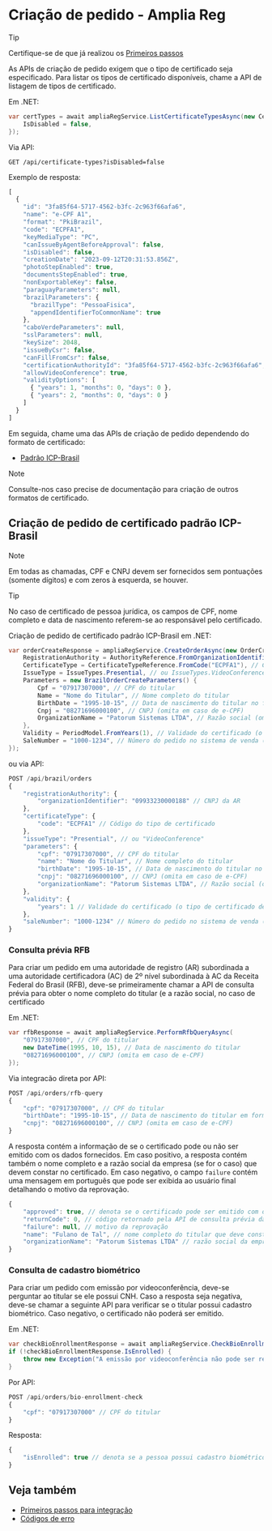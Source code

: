 ﻿# Criação de pedido - Amplia Reg

> [!TIP]
> Certifique-se de que já realizou os [Primeiros passos](get-started.md)

As APIs de criação de pedido exigem que o tipo de certificado seja especificado. Para listar os tipos de certificado disponíveis, chame a
API de listagem de tipos de certificado.

Em .NET:

```cs
var certTypes = await ampliaRegService.ListCertificateTypesAsync(new CertificateTypeListParameters {
	IsDisabled = false,
});
```

Via API:

```
GET /api/certificate-types?isDisabled=false
```

Exemplo de resposta:

```js
[
  {
    "id": "3fa85f64-5717-4562-b3fc-2c963f66afa6",
    "name": "e-CPF A1",
    "format": "PkiBrazil",
    "code": "ECPFA1",
    "keyMediaType": "PC",
    "canIssueByAgentBeforeApproval": false,
    "isDisabled": false,
    "creationDate": "2023-09-12T20:31:53.856Z",
    "photoStepEnabled": true,
    "documentsStepEnabled": true,
    "nonExportableKey": false,
    "paraguayParameters": null,
    "brazilParameters": {
      "brazilType": "PessoaFisica",
      "appendIdentifierToCommonName": true
    },
    "caboVerdeParameters": null,
    "sslParameters": null,
    "keySize": 2048,
    "issueByCsr": false,
    "canFillFromCsr": false,
    "certificationAuthorityId": "3fa85f64-5717-4562-b3fc-2c963f66afa6",
    "allowVideoConference": true,
    "validityOptions": [
      { "years": 1, "months": 0, "days": 0 },
      { "years": 2, "months": 0, "days": 0 }
    ]
  }
]
```

Em seguida, chame uma das APIs de criação de pedido dependendo do formato de certificado:

* [Padrão ICP-Brasil](#brazil)

> [!NOTE]
> Consulte-nos caso precise de documentação para criação de outros formatos de certificado.

<a name="brazil" />

## Criação de pedido de certificado padrão ICP-Brasil

> [!NOTE]
> Em todas as chamadas, CPF e CNPJ devem ser fornecidos sem pontuações (somente dígitos) e com zeros à esquerda, se houver.

> [!TIP]
> No caso de certificado de pessoa jurídica, os campos de CPF, nome completo e data de nascimento referem-se ao responsável pelo certificado.

Criação de pedido de certificado padrão ICP-Brasil em .NET:

```cs
var orderCreateResponse = ampliaRegService.CreateOrderAsync(new OrderCreateRequest<BrazilOrderCreateParameters>() {
	RegistrationAuthority = AuthorityReference.FromOrganizationIdentifier("09933230000188"), // CNPJ da AR
	CertificateType = CertificateTypeReference.FromCode("ECPFA1"), // Código do tipo de certificado
	IssueType = IssueTypes.Presential, // ou IssueTypes.VideoConference
	Parameters = new BrazilOrderCreateParameters() {
		Cpf = "07917307000", // CPF do titular
		Name = "Nome do Titular", // Nome completo do titular
		BirthDate = "1995-10-15", // Data de nascimento do titular no formato aaaa-mm-dd
		Cnpj = "08271696000100", // CNPJ (omita em caso de e-CPF)
		OrganizationName = "Patorum Sistemas LTDA", // Razão social (omita em caso de e-CPF)
	},
	Validity = PeriodModel.FromYears(1), // Validade do certificado (o tipo de certificado deve permitir essa validade)
	SaleNumber = "1000-1234", // Número do pedido no sistema de venda (máximo 50 caracteres, pode conter pontuações)
});
```

ou via API:

```js
POST /api/brazil/orders
{
	"registrationAuthority": {
		"organizationIdentifier": "09933230000188" // CNPJ da AR
	},
	"certificateType": {
		"code": "ECPFA1" // Código do tipo de certificado
	},
	"issueType": "Presential", // ou "VideoConference"
	"parameters": {
		"cpf": "07917307000", // CPF do titular
		"name": "Nome do Titular", // Nome completo do titular
		"birthDate": "1995-10-15", // Data de nascimento do titular no formato aaaa-mm-dd
		"cnpj": "08271696000100", // CNPJ (omita em caso de e-CPF)
		"organizationName": "Patorum Sistemas LTDA", // Razão social (omita em caso de e-CPF)
	},
	"validity": {
		"years": 1 // Validade do certificado (o tipo de certificado deve permitir essa validade)
	},
	"saleNumber": "1000-1234" // Número do pedido no sistema de venda (máximo 50 caracteres, pode conter pontuações)
}
```

### Consulta prévia RFB

Para criar um pedido em uma autoridade de registro (AR) subordinada a uma autoridade certificadora (AC) de 2º nível subordinada à AC da Receita Federal do Brasil (RFB),
deve-se primeiramente chamar a API de consulta prévia para obter o nome completo do titular (e a razão social, no caso de certificado


Em .NET:

```cs
var rfbResponse = await ampliaRegService.PerformRfbQueryAsync(
	"07917307000", // CPF do titular
	new DateTime(1995, 10, 15), // Data de nascimento do titular
	"08271696000100", // CNPJ (omita em caso de e-CPF)
});
```

Via integracão direta por API:

```js
POST /api/orders/rfb-query
{
	"cpf": "07917307000", // CPF do titular
	"birthDate": "1995-10-15", // Data de nascimento do titular em formato aaaa-mm-dd
	"cnpj": "08271696000100", // CNPJ (omita em caso de e-CPF)
}
```

A resposta contém a informação de se o certificado pode ou não ser emitido com os dados fornecidos. Em caso positivo, a resposta contém também o nome completo
e a razão social da empresa (se for o caso) que devem constar no certificado. Em caso negativo, o campo `failure` contém uma mensagem em português que pode ser
exibida ao usuário final detalhando o motivo da reprovação.

```js
{
	"approved": true, // denota se o certificado pode ser emitido com os dados fornecidos na consulta
	"returnCode": 0, // código retornado pela API de consulta prévia da RFB
	"failure": null, // motivo da reprovação
	"name": "Fulano de Tal", // nome completo do titular que deve constar no certificado
	"organizationName": "Patorum Sistemas LTDA" // razão social da empresa que deve constar no certificado
}
```

### Consulta de cadastro biométrico

Para criar um pedido com emissão por videoconferência, deve-se perguntar ao titular se ele possui CNH. Caso a resposta seja negativa, deve-se chamar a
seguinte API para verificar se o titular possui cadastro biométrico. Caso negativo, o certificado não poderá ser emitido.

Em .NET:

```cs
var checkBioEnrollmentResponse = await ampliaRegService.CheckBioEnrollmentAsync("07917307000" /* CPF do titular */);
if (!checkBioEnrollmentResponse.IsEnrolled) {
	throw new Exception("A emissão por videoconferência não pode ser realizada sem CNH e sem um cadastro biométrico prévio!");
}
```

Por API:

```js
POST /api/orders/bio-enrollment-check
{
	"cpf": "07917307000" // CPF do titular
}
```

Resposta:

```js
{
	"isEnrolled": true // denota se a pessoa possui cadastro biométrico
}
```

## Veja também

* [Primeiros passos para integração](get-started.md)
* [Códigos de erro](error-codes.md)
